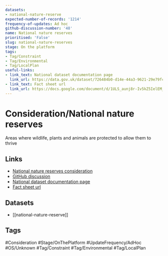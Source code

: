 ```yaml
---
datasets:
- national-nature-reserve
expected-number-of-records: '1214'
frequency-of-updates: Ad hoc
github-discussion-number: '48'
name: National nature reserves
prioritised: 'False'
slug: national-nature-reserves
stage: On the platform
tags:
- Tag/Constraint
- Tag/Environmental
- Tag/LocalPlan
useful-links:
- link_text: National dataset documentation page
  link_url: https://data.gov.uk/dataset/726484b0-d14e-44a3-9621-29e79fc47bfc/national-nature-reserves-england
- link_text: Fact sheet url
  link_url: https://docs.google.com/document/d/1ULS_aunj8r-Iv5kZ5IelEM_wBGxfS98bKXn4X7hvXkg/edit#heading=h.lb9do641w06g
---
```


# Consideration/National nature reserves

Areas where wildlife, plants and animals are protected to allow them to thrive

## Links

* [National nature reserves consideration](https://design.planning.data.gov.uk/planning-consideration/national-nature-reserves)
* [GitHub discussion](https://github.com/digital-land/data-standards-backlog/discussions/48)
* [National dataset documentation page](https://data.gov.uk/dataset/726484b0-d14e-44a3-9621-29e79fc47bfc/national-nature-reserves-england)
* [Fact sheet url](https://docs.google.com/document/d/1ULS_aunj8r-Iv5kZ5IelEM_wBGxfS98bKXn4X7hvXkg/edit#heading=h.lb9do641w06g)

## Datasets

* [[national-nature-reserve]]

## Tags

#Consideration #Stage/OnThePlatform #UpdateFrequency/AdHoc #OS/Unknown #Tag/Constraint #Tag/Environmental #Tag/LocalPlan